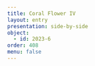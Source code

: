 ```yaml
---
title: Coral Flower IV
layout: entry
presentation: side-by-side
object:
  - id: 2023-6
order: 408
menu: false
---
```

